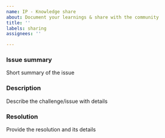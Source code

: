 ```yaml
---
name: IP - Knowledge share
about: Document your learnings & share with the community
title: ''
labels: sharing
assignees: ''

---
```


<!---
Please review guidance in the wiki https://github.com/abhinabsarkar/Containerapps-Bicep-GithubActions/wiki/IP---Knowledge-share
--->

### Issue summary
Short summary of the issue

### Description
Describe the challenge/issue with details

### Resolution
Provide the resolution and its details
